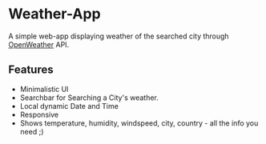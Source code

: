 # Weather-App

A simple web-app displaying weather of the searched city through [OpenWeather](https://openweathermap.org/) API.

## Features

- Minimalistic UI
- Searchbar for Searching a City's weather.
- Local dynamic Date and Time
- Responsive
- Shows temperature, humidity, windspeed, city, country - all the info you need ;)
